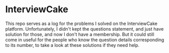 # InterviewCake

This repo serves as a log for the problems I solved on the InterviewCake platform. Unfortunately, I didn't kept the questions statement, and just have solution for those, and now I don't have a membership. But it could still come in useful for the people who know the question details corresponding to its number, to take a look at these solutions if they need help.
